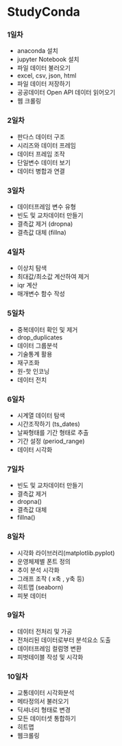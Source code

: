 # StudyConda
### 1일차
 - anaconda 설치
 - jupyter Notebook 설치
 - 파일 데이터 불러오기 
  - excel, csv, json, html
 - 파일 데이터 저장하기 
 - 공공데이터 Open API 데이터 읽어오기
 - 웹 크롤링

### 2일차
 - 판다스 데이터 구조
 - 시리즈와 데이터 프레임
 - 데이터 프레임 조작
 - 단일변수 데이터 보기
 - 데이터 병합과 연결

### 3일차
 - 데이터프레임 변수 유형
 - 빈도 및 교차데이터 만들기
 - 결측값 제거 (dropna)
 - 결측값 대체 (fillna)


### 4일차
 - 이상치 탐색
 - 최대값/최소값 계산하여 제거
 - iqr 계산
 - 매개변수 함수 작성
 
### 5일차
 - 중복데이터 확인 및 제거
  - drop_duplicates
 - 데이터 그룹분석
 - 기술통계 활용
 - 재구조화
 - 원-핫 인코닝
 - 데이터 전치

### 6일차
 - 시계열 데이터 탐색
 - 시간조작하기 (ts_dates)
 - 날짜형태를  기간 형태로 추출
 - 기간 설정 (period_range)
 - 데이터 시각화

### 7일차
 - 빈도 및 교차데이터 만들기
 - 결측값 제거
  - dropna()
 - 결측값 대체
  - fillna()

### 8일차
 - 시각화 라이브러리(matplotlib.pyplot)
 - 운영체제별 폰트 정의
 - 추이 분석 시각화
 - 그래프 조작 ( x축 , y축 등)
 - 히트맵 (seaborn)
 - 피봇 데이터

### 9일차
 - 데이터 전처리 및 가공
 - 전처리된 데이터로부터 분석요소 도출
 - 데이터프레임 컬럼명 변환
 - 피벗테이블 작성 및 시각화

### 10일차
 - 교통데이터 시각화분석
  - 메타정의서 불러오기
  - 딕셔너리 형태로 변경
  - 모든 데이터셋 통합하기
  - 히트맵 
 - 웹크롤링
